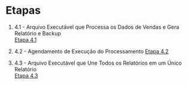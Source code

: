 # Etapas

1. 4.1 - Arquivo Executável que Processa os Dados de Vendas e Gera Relatório e Backup\
[Etapa 4.1](ecommerce/processamento_de_vendas.sh)

2. 4.2 - Agendamento de Execução do Processamento 
[Etapa 4.2](crontab.png)

2. 4.3 - Arquivo Executável que Une Todos os Relatórios em um Único Relatório\
[Etapa 4.3](ecommerce/consolidador_de_processamento_de_vendas.sh)
